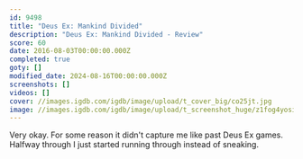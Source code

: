 ```yaml
---
id: 9498
title: "Deus Ex: Mankind Divided"
description: "Deus Ex: Mankind Divided - Review"
score: 60
date: 2016-08-03T00:00:00.000Z
completed: true
goty: []
modified_date: 2024-08-16T00:00:00.000Z
screenshots: []
videos: []
cover: //images.igdb.com/igdb/image/upload/t_cover_big/co25jt.jpg
image: //images.igdb.com/igdb/image/upload/t_screenshot_huge/z1fog4yosiqhvfokym1c.jpg
---
```

Very okay. For some reason it didn't capture me like past Deus Ex games. Halfway through I just started running through instead of sneaking.